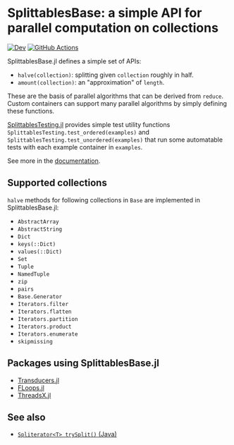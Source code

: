 # SplittablesBase: a simple API for parallel computation on collections

[![Dev](https://img.shields.io/badge/docs-dev-blue.svg)](https://juliafolds.github.io/SplittablesBase.jl/dev)
[![GitHub Actions](https://github.com/JuliaFolds/SplittablesBase.jl/workflows/Run%20tests/badge.svg)](https://github.com/JuliaFolds/SplittablesBase.jl/actions?query=workflow%3A%22Run+tests%22)

SplittablesBase.jl defines a simple set of APIs:

* `halve(collection)`: splitting given `collection` roughly in half.
* `amount(collection)`: an "approximation" of `length`.

These are the basis of parallel algorithms that can be derived from
`reduce`.  Custom containers can support many parallel algorithms by
simply defining these functions.

[SplittablesTesting.jl](https://github.com/JuliaFolds/SplittablesTesting.jl)
provides simple test utility functions
`SplittablesTesting.test_ordered(examples)` and
`SplittablesTesting.test_unordered(examples)` that run some
automatable tests with each example container in `examples`.

See more in the
[documentation](https://juliafolds.github.io/SplittablesBase.jl/dev).

## Supported collections

`halve` methods for following collections in `Base` are implemented in
SplittablesBase.jl:

* `AbstractArray`
* `AbstractString`
* `Dict`
* `keys(::Dict)`
* `values(::Dict)`
* `Set`
* `Tuple`
* `NamedTuple`
* `zip`
* `pairs`
* `Base.Generator`
* `Iterators.filter`
* `Iterators.flatten`
* `Iterators.partition`
* `Iterators.product`
* `Iterators.enumerate`
* `skipmissing`

## Packages using SplittablesBase.jl

* [Transducers.jl](https://github.com/JuliaFolds/Transducers.jl)
* [FLoops.jl](https://github.com/JuliaFolds/FLoops.jl)
* [ThreadsX.jl](https://github.com/tkf/ThreadsX.jl)

## See also

* [`Spliterator<T> trySplit()` (Java)](https://docs.oracle.com/en/java/javase/13/docs/api/java.base/java/util/Spliterator.html)
